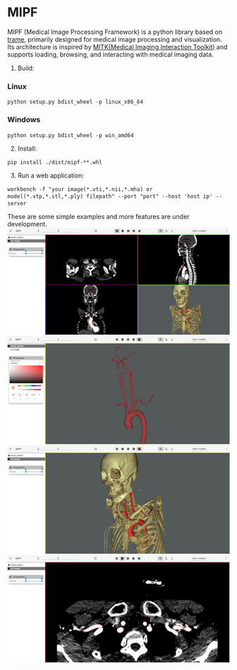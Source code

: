 # MIPF

MIPF (Medical Image Processing Framework) is a python library based on [trame](https://github.com/Kitware/trame), primarily designed for medical image processing and visualization. Its architecture is inspired by [MITK(Medical Imaging Interaction Toolkit)](https://github.com/MITK/MITK)  and supports loading, browsing, and interacting with medical imaging data.

1. Build:
### Linux
```console
python setup.py bdist_wheel -p linux_x86_64
```
### Windows
```console
python setup.py bdist_wheel -p win_amd64
```

2. Install:
```console
pip install ./dist/mipf-**.whl
```

3. Run a web application:
```console
workbench -f "your image(*.vti,*.nii,*.mha) or model(*.vtp,*.stl,*.ply) filepath" --port "port" --host 'host ip' --server
```


These are some simple examples and more features are under development.
![MutliViews](./imgs/multi_view.png)
![Model](./imgs/model.png)
![VolumeRendering](./imgs/volume.png)
![Slice](./imgs/slice.png)